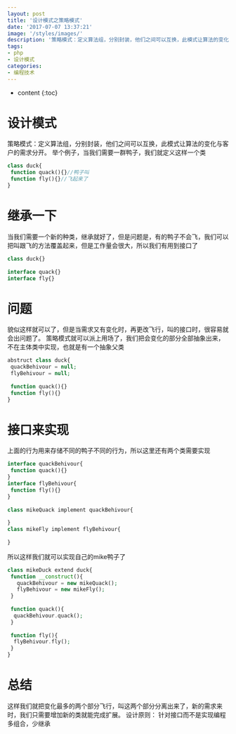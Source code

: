 ```yaml
---
layout: post
title: '设计模式之策略模式'
date: '2017-07-07 13:37:21'
image: '/styles/images/'
description: '策略模式：定义算法组，分别封装，他们之间可以互换，此模式让算法的变化与客户的需求分开.'
tags:
- php
- 设计模式
categories:
- 编程技术
---
```


* content
{:toc}

设计模式
====

策略模式：定义算法组，分别封装，他们之间可以互换，此模式让算法的变化与客户的需求分开。
举个例子，当我们需要一群鸭子，我们就定义这样一个类
```php
class duck{  
 function quack(){}//鸭子叫  
 function fly(){}//飞起来了  
}  
```


继承一下
====

当我们需要一个新的种类，继承就好了，但是问题是，有的鸭子不会飞，我们可以把叫跟飞的方法覆盖起来，但是工作量会很大，所以我们有用到接口了
```php
class duck{}  
  
interface quack{}  
interface fly{}  
```

问题
====
貌似这样就可以了，但是当需求又有变化时，再更改飞行，叫的接口时，很容易就会出问题了。
策略模式就可以派上用场了，我们把会变化的部分全部抽象出来，不在主体类中实现，也就是有一个抽象父类
```php
abstruct class duck{  
 quackBehivour = null;  
 flyBehivour = null;  
   
 function quack(){}  
 function fly(){}  
}  
```

接口来实现
====
上面的行为用来存储不同的鸭子不同的行为，所以这里还有两个类需要实现
```php
interface quackBehivour{  
 function quack(){}  
}  
interface flyBehivour{  
 function fly(){}  
}  
  
class mikeQuack implement quackBehivour{  
  
}  
class mikeFly implement flyBehivour{  
  
}  
```

所以这样我们就可以实现自己的mike鸭子了
```php
class mikeDuck extend duck{  
 function __construct(){  
   quackBehivour = new mikeQuack();  
   flyBehivour = new mikeFly();  
 }  
  
 function quack(){  
  quackBehivour.quack();  
 }  
  
 function fly(){  
  flyBehivour.fly();  
 }  
}  
```

总结
====
这样我们就把变化最多的两个部分飞行，叫这两个部分分离出来了，新的需求来时，我们只需要增加新的类就能完成扩展。
设计原则：
 针对接口而不是实现编程
 多组合，少继承
 